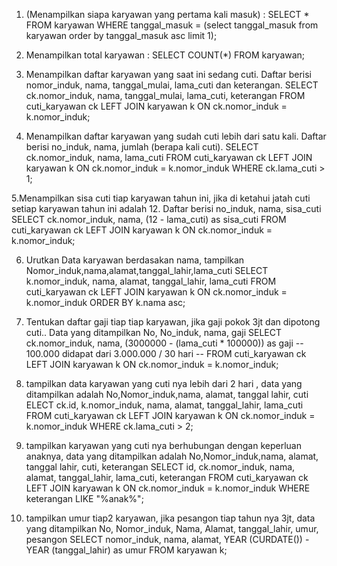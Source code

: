 1. (Menampilkan siapa karyawan yang pertama kali masuk) :
SELECT * FROM karyawan WHERE tanggal_masuk =
(select tanggal_masuk from karyawan order by tanggal_masuk asc limit 1); 

2. Menampilkan total karyawan :
SELECT COUNT(*) FROM karyawan;

3. Menampilkan daftar karyawan yang saat ini sedang cuti. Daftar berisi nomor_induk, nama, tanggal_mulai, lama_cuti dan keterangan.
SELECT ck.nomor_induk, nama, tanggal_mulai, lama_cuti, keterangan 
FROM cuti_karyawan ck 
LEFT JOIN karyawan k 
ON ck.nomor_induk = k.nomor_induk;

4. Menampilkan daftar karyawan yang sudah cuti lebih dari satu kali. Daftar berisi no_induk, nama, jumlah (berapa kali cuti).
SELECT ck.nomor_induk, nama, lama_cuti
FROM cuti_karyawan ck 
LEFT JOIN karyawan k 
ON ck.nomor_induk = k.nomor_induk
WHERE ck.lama_cuti > 1;

5.Menampilkan sisa cuti tiap karyawan tahun ini, jika di ketahui jatah cuti setiap karyawan tahun ini adalah 12. Daftar berisi no_induk, nama, sisa_cuti
SELECT ck.nomor_induk, nama, (12 - lama_cuti) as sisa_cuti
FROM cuti_karyawan ck 
LEFT JOIN karyawan k 
ON ck.nomor_induk = k.nomor_induk;

6. Urutkan Data karyawan berdasakan nama, tampilkan Nomor_induk,nama,alamat,tanggal_lahir,lama_cuti
SELECT k.nomor_induk, nama, alamat, tanggal_lahir, lama_cuti 
FROM cuti_karyawan ck 
LEFT JOIN karyawan k 
ON ck.nomor_induk = k.nomor_induk
ORDER BY k.nama asc;

7. Tentukan daftar gaji tiap tiap karyawan, jika gaji pokok 3jt dan dipotong cuti.. Data yang ditampilkan  No, No_induk, nama, gaji
SELECT ck.nomor_induk, nama, (3000000 - (lama_cuti * 100000)) as gaji -- 100.000 didapat dari 3.000.000 / 30 hari --
FROM cuti_karyawan ck 
LEFT JOIN karyawan k 
ON ck.nomor_induk = k.nomor_induk;

8. tampilkan data karyawan yang cuti nya lebih dari 2 hari , data yang ditampilkan adalah No,Nomor_induk,nama, alamat, tanggal lahir, cuti
ELECT ck.id, k.nomor_induk, nama, alamat, tanggal_lahir, lama_cuti 
FROM cuti_karyawan ck 
LEFT JOIN karyawan k 
ON ck.nomor_induk = k.nomor_induk
WHERE ck.lama_cuti > 2;

9. tampilkan karyawan yang cuti nya berhubungan dengan keperluan anaknya, data yang ditampilkan adalah No,Nomor_induk,nama, alamat, tanggal lahir, cuti, keterangan
SELECT id, ck.nomor_induk, nama, alamat, tanggal_lahir, lama_cuti, keterangan 
FROM cuti_karyawan ck 
LEFT JOIN karyawan k 
ON ck.nomor_induk = k.nomor_induk
WHERE keterangan LIKE "%anak%";

10. tampilkan umur tiap2 karyawan, jika pesangon tiap tahun nya 3jt, data yang ditampilkan No, Nomor_induk, Nama, Alamat, tanggal_lahir, umur, pesangon 
SELECT nomor_induk, nama, alamat, YEAR (CURDATE()) - YEAR (tanggal_lahir) as umur
FROM karyawan k;
